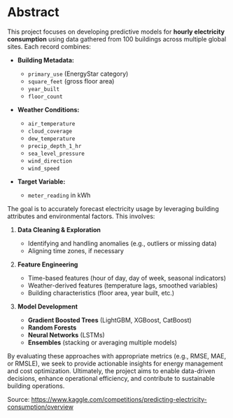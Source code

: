 # Abstract

This project focuses on developing predictive models for **hourly electricity consumption** using data gathered from 100 buildings across multiple global sites. 
Each record combines:

- **Building Metadata:**  
  - `primary_use` (EnergyStar category)  
  - `square_feet` (gross floor area)  
  - `year_built`  
  - `floor_count`  

- **Weather Conditions:**  
  - `air_temperature`  
  - `cloud_coverage`  
  - `dew_temperature`  
  - `precip_depth_1_hr`  
  - `sea_level_pressure`  
  - `wind_direction`  
  - `wind_speed`  

- **Target Variable:**  
  - `meter_reading` in kWh  

The goal is to accurately forecast electricity usage by leveraging building attributes and environmental factors. This involves:

1. **Data Cleaning & Exploration**  
   - Identifying and handling anomalies (e.g., outliers or missing data)  
   - Aligning time zones, if necessary  

2. **Feature Engineering**  
   - Time-based features (hour of day, day of week, seasonal indicators)  
   - Weather-derived features (temperature lags, smoothed variables)  
   - Building characteristics (floor area, year built, etc.)  

3. **Model Development**  
   - **Gradient Boosted Trees** (LightGBM, XGBoost, CatBoost)  
   - **Random Forests**  
   - **Neural Networks** (LSTMs)  
   - **Ensembles** (stacking or averaging multiple models)  

By evaluating these approaches with appropriate metrics (e.g., RMSE, MAE, or RMSLE), we seek to provide actionable insights for energy management and cost optimization. Ultimately, the project aims to enable data-driven decisions, enhance operational efficiency, and contribute to sustainable building operations.

Source:
https://www.kaggle.com/competitions/predicting-electricity-consumption/overview
